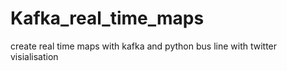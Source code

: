 # Kafka_real_time_maps
create real time maps with kafka and python bus line
with twitter visialisation     
